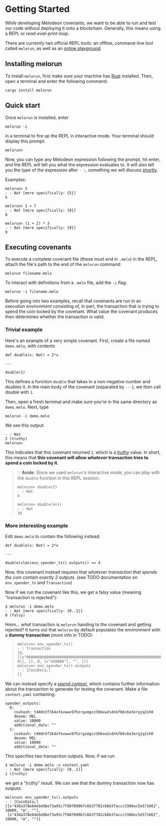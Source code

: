 # Getting Started

While developing Melodeon covenants, we want to be able to run and test our code without deploying it onto a blockchain. Generally, this means using a REPL or _read-eval-print-loop_.

There are currently two official REPL tools: an offline, command-line tool called `melorun`, as well as an [online playground](https://play.melodeonlang.org/).

## Installing melorun

To install `melorun`, first make sure your machine has [Rust](https://www.rust-lang.org/tools/install) installed. Then, open a terminal and enter the following command:

```
cargo install melorun
```

## Quick start

Once `melorun` is installed, enter

```
melorun -i
```

in a terminal to fire up the REPL in interactive mode. Your terminal should display this prompt:

```
melorun>
```

Now, you can type any Melodeon expression following the prompt, hit enter, and the REPL will tell you what the expression evaluates to. It will also tell you the _type_ of the expression after `- :`, something we will discuss [shortly](3_simple_types.md).

Examples:

```
melorun> 5
- : Nat [more specifically: {5}]
5

melorun> 1 + 7
- : Nat [more specifically: {8}]
8

melorun> (1 + 2) * 3
- : Nat [more specifically: {9}]
9
```

## Executing covenants

To execute a complete covenant file (these must end in `.melo`) in the REPL, attach the file's path to the end of the `melorun` command:

```
melorun filename.melo
```

To interact with definitions from a `.melo` file, add the `-i` flag:

```
melorun -i filename.melo
```

Before going into two examples, recall that covenants are run in an _execution environment_ consisting of, in part, the transaction that is trying to spend the coin locked by the covenant. What value the covenant produces then determines whether the transaction is valid.

### Trivial example

Here's an example of a very simple covenant. First, create a file named `demo.melo`, with contents

```
def double(x: Nat) = 2*x

---

double(1)
```

This defines a function `double` that takes in a non-negative number and doubles it. In the main body of the covenant (separated by `---`), we then call double with `1`.

Then, open a fresh terminal and make sure you're in the same directory as `demo.melo`. Next, type

```
melorun -i demo.melo
```

We see this output:

```
- : Nat
2 (truthy)
melorun>
```

This indicates that this covenant returned `2`, which is a [_truthy_](3_simple_types.md#values) value. In short, this means that **this covenant will allow _whatever_ transaction tries to spend a coin locked by it**.

> 💡 **Aside**: Since we used `melorun`'s interactive mode, you can play with the `double` function in this REPL session:
>
> ```
> melorun> double(2)
> - : Nat
> 4
>
> melorun> double(4+1)
> - : Nat
> 10
> ```

### More interesting example

Edit `demo.melo` to contain the following instead:

```
def double(x: Nat) = 2*x

---

double(vlen(env_spender_tx().outputs)) == 4
```

Now, this covenant instead requires that _whatever transaction that spends the coin contain exactly 2 outputs_. (see TODO documentation on `env_spender_tx` and `Transaction`)

Now if we run the covenant like this, we get a falsy value (meaning "transaction is rejected"):

```
$ melorun -i demo.melo
- : Nat [more specifically: {0..1}]
0 (falsy)
```

Hmm... _what_ transaction is `melorun` handing to the covenant and getting rejected? It turns out that `melorun` by default populates the environment with a **dummy transaction** (more info in TODO):

> ```
> melorun> env_spender_tx()
> - : Transaction
> [0, [[x"0000000000000000000000000000000000000000000000000000000000000000", 0]], [], 0, [x"420000"], "", []]
> melorun> env_spender_tx().outputs
> - : [CoinData;]
> []
> ```

We can instead specify a [_spend context_](https://github.com/themeliolabs/melorun/#spend-context), which contains further information about the transaction to generate for testing the covenant. Make a file `context.yaml` containing:

```
spender_outputs:
  0:
    covhash: t48dn3f3k4xfevwwx97hzrgxmgcz3b6xw2sdnkfb6c6e3erqjq2sh0
    denom: MEL
    value: 10000
    additional_data: ""
  1:
    covhash: t48dn3f3k4xfevwwx97hzrgxmgcz3b6xw2sdnkfb6c6e3erqjq2sh0
    denom: MEL
    value: 10000
    additional_data: ""
```

This specifies two transaction outputs. Now, if we run

```
$ melorun -i demo.melo -s context.yaml
- : Nat [more specifically: {0..1}]
1 (truthy)
```

we get a "truthy" result. We can see that the dummy transaction now has outputs:

```
melorun> env_spender_tx().outputs
- : [CoinData;]
[[x"436a378e64ebddbe73a93c7f88769067c6b37782cb6b37accc3386ec5e571662", 10000, "m", ""],
 [x"436a378e64ebddbe73a93c7f88769067c6b37782cb6b37accc3386ec5e571662", 10000, "m", ""]]
```

